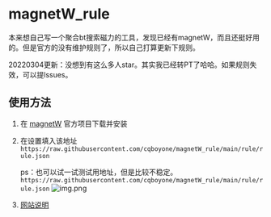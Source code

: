 # magnetW_rule
本来想自己写一个聚合bt搜索磁力的工具，发现已经有magnetW，而且还挺好用的。但是官方的没有维护规则了，所以自己打算更新下规则。

20220304更新：没想到有这么多人star。其实我已经转PT了哈哈。如果规则失效，可以提lssues。

## 使用方法
1. 在 [magnetW](https://github.com/xiandanin/magnetW) 官方项目下载并安装
2. 在设置填入该地址
`https://raw.githubusercontent.com/cqboyone/magnetW_rule/main/rule/rule.json`

    ps：也可以试一试测试用地址，但是比较不稳定。`https://raw.githubusercontent.com/cqboyone/magnetW_rule/main/rule/rule.json`
![img.png](pic/img.png)
3. [网站说明](./rule/网站说明.md)

